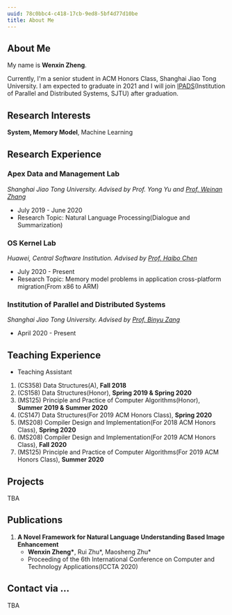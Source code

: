 ```yaml
---
uuid: 78c0bbc4-c418-17cb-9ed8-5bf4d77d10be
title: About Me
---
```


## About Me

My name is **Wenxin Zheng**. 

Currently, I'm a senior student in ACM Honors Class, Shanghai Jiao Tong University. I am expected to graduate in 2021 and I will join [IPADS](http://ipads.se.sjtu.edu.cn/)(Institution of Parallel and Distributed Systems, SJTU) after graduation. 

## Research Interests

**System, Memory Model**, Machine Learning

## Research Experience

### Apex Data and Management Lab
*Shanghai Jiao Tong University. Advised by Prof. Yong Yu and [Prof. Weinan Zhang](http://wnzhang.net)*

* July 2019 - June 2020
* Research Topic: Natural Language Processing(Dialogue and Summarization)

### OS Kernel Lab
*Huawei, Central Software Institution. Advised by [Prof. Haibo Chen](https://ipads.se.sjtu.edu.cn/pub/members/haibo_chen)*

* July 2020 - Present
* Research Topic: Memory model problems in application cross-platform migration(From x86 to ARM)

### Institution of Parallel and Distributed Systems
*Shanghai Jiao Tong University. Advised by [Prof. Binyu Zang](https://ipads.se.sjtu.edu.cn/zh/pub/members/binyu_zang)*

* April 2020 - Present

## Teaching Experience
- Teaching Assistant
1. (CS358) Data Structures(A), **Fall 2018**
2. (CS158) Data Structures(Honor), **Spring 2019 & Spring 2020**
3. (MS125) Principle and Practice of Computer Algorithms(Honor), **Summer 2019 & Summer 2020**
4. (CS147) Data Structures(For 2019 ACM Honors Class), **Spring 2020**
5. (MS208) Compiler Design and Implementation(For 2018 ACM Honors Class), **Spring 2020**
6. (MS208) Compiler Design and Implementation(For 2019 ACM Honors Class), **Fall 2020**
7. (MS125) Principle and Practice of Computer Algorithms(For 2019 ACM Honors Class), **Summer 2020**


## Projects
TBA

## Publications
1. **A Novel Framework for Natural Language Understanding Based Image Enhancement**
	- **Wenxin Zheng\***, Rui Zhu\*, Maosheng Zhu\*
	- Proceeding of the 6th International Conference on Computer and Technology Applications(ICCTA 2020)

## Contact via ...
TBA
